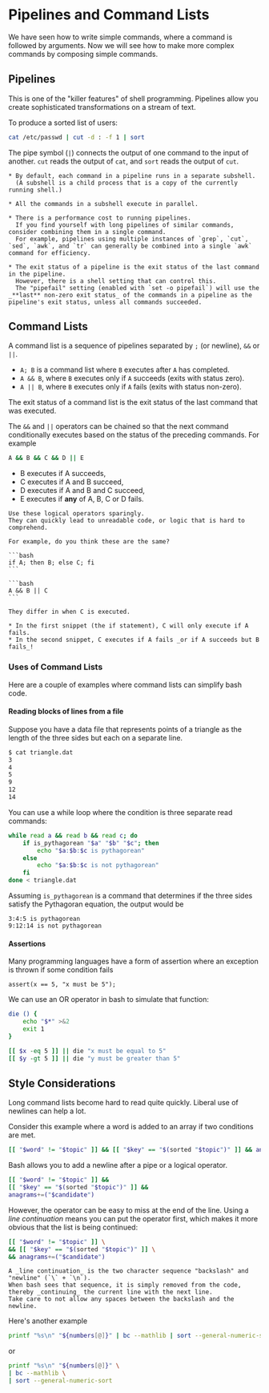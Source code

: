 # Pipelines and Command Lists

We have seen how to write simple commands, where a command is followed by arguments.
Now we will see how to make more complex commands by composing simple commands.

## Pipelines

This is one of the "killer features" of shell programming.
Pipelines allow you create sophisticated transformations on a stream of text.

To produce a sorted list of users:

```bash
cat /etc/passwd | cut -d : -f 1 | sort
```

The pipe symbol (`|`) connects the output of one command to the input of another.
`cut` reads the output of `cat`, and `sort` reads the output of `cut`.

~~~~exercism/advanced
* By default, each command in a pipeline runs in a separate subshell.
  (A subshell is a child process that is a copy of the currently running shell.)

* All the commands in a subshell execute in parallel.

* There is a performance cost to running pipelines.
  If you find yourself with long pipelines of similar commands, consider combining them in a single command.
  For example, pipelines using multiple instances of `grep`, `cut`, `sed`, `awk`, and `tr` can generally be combined into a single `awk` command for efficiency.

* The exit status of a pipeline is the exit status of the last command in the pipeline.
  However, there is a shell setting that can control this.
  The "pipefail" setting (enabled with `set -o pipefail`) will use the _**last** non-zero exit status_ of the commands in a pipeline as the pipeline's exit status, unless all commands succeeded.
~~~~

## Command Lists

A command list is a sequence of pipelines separated by `;` (or newline), `&&` or `||`.

* `A; B` is a command list where `B` executes after `A` has completed.
* `A && B`, where `B` executes only if `A` succeeds (exits with status zero).
* `A || B`, where `B` executes only if `A` fails (exits with status non-zero).

The exit status of a command list is the exit status of the last command that was executed.

The `&&` and `||` operators can be chained so that the next command conditionally executes based on the status of the preceding commands.
For example

```bash
A && B && C && D || E
```

* B executes if A succeeds,
* C executes if A and B succeed,
* D executes if A and B and C succeed,
* E executes if **any** of A, B, C or D fails.

~~~~exercism/caution
Use these logical operators sparingly.
They can quickly lead to unreadable code, or logic that is hard to comprehend.

For example, do you think these are the same?

```bash
if A; then B; else C; fi
```

```bash
A && B || C
```

They differ in when C is executed.

* In the first snippet (the if statement), C will only execute if A fails.
* In the second snippet, C executes if A fails _or if A succeeds but B fails_!
~~~~

### Uses of Command Lists

Here are a couple of examples where command lists can simplify bash code.

#### Reading blocks of lines from a file

Suppose you have a data file that represents points of a triangle as the length of the three sides but each on a separate line.

```bash
$ cat triangle.dat
3
4
5
9
12
14
```

You can use a while loop where the condition is three separate read commands:

```bash
while read a && read b && read c; do
    if is_pythagorean "$a" "$b" "$c"; then
        echo "$a:$b:$c is pythagorean"
    else
        echo "$a:$b:$c is not pythagorean"
    fi
done < triangle.dat
```

Assuming `is_pythagorean` is a command that determines if the three sides satisfy the Pythagoran equation, the output would be

```none
3:4:5 is pythagorean
9:12:14 is not pythagorean
```

#### Assertions

Many programming languages have a form of assertion where an exception is thrown if some condition fails

```
assert(x == 5, "x must be 5");
```

We can use an OR operator in bash to simulate that function:

```bash
die () {
    echo "$*" >&2
    exit 1
}

[[ $x -eq 5 ]] || die "x must be equal to 5"
[[ $y -gt 5 ]] || die "y must be greater than 5"
```

## Style Considerations

Long command lists become hard to read quite quickly.
Liberal use of newlines can help a lot.

Consider this example where a word is added to an array if two conditions are met.

```bash
[[ "$word" != "$topic" ]] && [[ "$key" == "$(sorted "$topic")" ]] && anagrams+=("$candidate")
```

Bash allows you to add a newline after a pipe or a logical operator.

```bash
[[ "$word" != "$topic" ]] &&
[[ "$key" == "$(sorted "$topic")" ]] &&
anagrams+=("$candidate")
```

However, the operator can be easy to miss at the end of the line.
Using a _line continuation_ means you can put the operator first, which makes it more obvious that the list is being continued:

```bash
[[ "$word" != "$topic" ]] \
&& [[ "$key" == "$(sorted "$topic")" ]] \
&& anagrams+=("$candidate")
```

~~~~exercism/note
A _line continuation_ is the two character sequence "backslash" and "newline" (`\` + `\n`).
When bash sees that sequence, it is simply removed from the code, thereby _continuing_ the current line with the next line.
Take care to not allow any spaces between the backslash and the newline.
~~~~

Here's another example

```bash
printf "%s\n" "${numbers[@]}" | bc --mathlib | sort --general-numeric-sort
```

or 

```bash
printf "%s\n" "${numbers[@]}" \
| bc --mathlib \
| sort --general-numeric-sort
```
